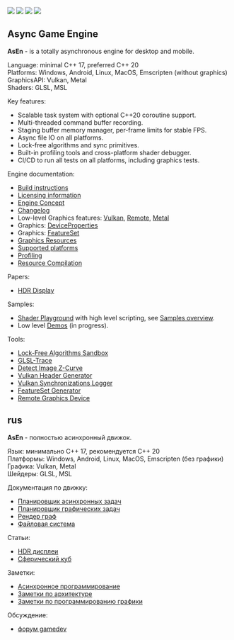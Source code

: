 [![](https://github.com/azhirnov/as-en/actions/workflows/windows.yml/badge.svg)](https://github.com/azhirnov/as-en/actions/workflows/windows.yml)
[![](https://github.com/azhirnov/as-en/actions/workflows/linux.yml/badge.svg)](https://github.com/azhirnov/as-en/actions/workflows/linux.yml)
[![](https://github.com/azhirnov/as-en/actions/workflows/android.yml/badge.svg)](https://github.com/azhirnov/as-en/actions/workflows/android.yml)
[![](https://github.com/azhirnov/as-en/actions/workflows/macos.yml/badge.svg)](https://github.com/azhirnov/as-en/actions/workflows/macos.yml)

## Async Game Engine

__AsEn__ - is a totally asynchronous engine for desktop and mobile.

Language: minimal C++ 17, preferred C++ 20<br/>
Platforms: Windows, Android, Linux, MacOS, Emscripten (without graphics)<br/>
GraphicsAPI: Vulkan, Metal<br/>
Shaders: GLSL, MSL<br/>

Key features:
 * Scalable task system with optional C++20 coroutine support.
 * Multi-threaded command buffer recording.
 * Staging buffer memory manager, per-frame limits for stable FPS.
 * Async file IO on all platforms.
 * Lock-free algorithms and sync primitives.
 * Built-in profiling tools and cross-platform shader debugger.
 * CI/CD to run all tests on all platforms, including graphics tests.

Engine documentation:
 * [Build instructions](AE/docs/engine/Build.md)
 * [Licensing information](AE/LICENSE.md)
 * [Engine Concept](AE/docs/engine/Concept.md)
 * [Changelog](AE/engine/Changelog.md)
 * Low-level Graphics features: [Vulkan](AE/docs/engine/VulkanFeatures.md), [Remote](AE/docs/engine/RemoteGraphicsFeatures.md), [Metal](AE/docs/engine/MetalFeatures.md)
 * Graphics: [DeviceProperties](AE/docs/engine/DeviceProperties.md)
 * Graphics: [FeatureSet](AE/docs/engine/FeatureSet.md)
 * [Graphics Resources](AE/docs/engine/GraphicsResources.md)
 * [Supported platforms](AE/docs/engine/Platforms.md)
 * [Profiling](AE/docs/engine/Profiling.md)
 * [Resource Compilation](AE/docs/engine/ResourceCompilation.md)

Papers:
 * [HDR Display](AE/docs/papers/HDR_Display.md)

Samples:
 * [Shader Playground](AE/samples/res_editor/Readme.md) with high level scripting, see [Samples overview](AE/samples/res_editor/docs/Samples.md).
 * Low level [Demos](AE/samples/demo/Readme.md) (in progress).

Tools:
 * [Lock-Free Algorithms Sandbox](AE/engine/tools/lfas/Readme.md)
 * [GLSL-Trace](AE/engine/tools/res_pack/shader_trace/Readme.md)
 * [Detect Image Z-Curve](AE/engine/tools/vulkan_image_zcurve/Readme.md)
 * [Vulkan Header Generator](AE/engine/tools/vulkan_header_gen/Readme.md)
 * [Vulkan Synchronizations Logger](AE/engine/tools/vulkan_sync_log/Readme.md)
 * [FeatureSet Generator](AE/engine/tools/feature_set_gen/Readme.md)
 * [Remote Graphics Device](AE/engine/tools/remote_graphics_device/Readme.md)


## rus

__AsEn__ - полностью асинхронный движок.

Язык: минимально C++ 17, рекомендуется C++ 20<br/>
Платформы: Windows, Android, Linux, MacOS, Emscripten (без графики)<br/>
Графика: Vulkan, Metal<br/>
Шейдеры: GLSL, MSL<br/>

Документация по движку:
 * [Планировщик асинхронных задач](AE/docs/engine/TaskScheduler-ru.md)
 * [Планировщик графических задач](AE/docs/engine/RenderTaskScheduler-ru.md)
 * [Рендер граф](AE/docs/engine/RenderGraph-ru.md)
 * [Файловая система](AE/docs/engine/VirtualFileSystem-ru.md)

Статьи:
 * [HDR дисплеи](AE/docs/papers/HDR_Display-ru.md)
 * [Сферический куб](AE/docs/papers/SphericalCube-ru.md)

Заметки:
 * [Асинхронное программирование](AE/docs/papers/AsyncProgramming-ru.md)
 * [Заметки по архитектуре](AE/docs/papers/ArchitectureNotes-ru.md)
 * [Заметки по программированию графики](AE/docs/papers/GraphicsNotes-ru.md)

Обсуждение:
 * [форум gamedev](https://gamedev.ru/flame/forum/?id=277212)
